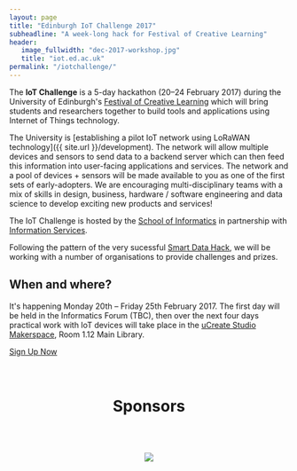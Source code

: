 ```yaml
---
layout: page
title: "Edinburgh IoT Challenge 2017"
subheadline: "A week-long hack for Festival of Creative Learning"
header:
   image_fullwidth: "dec-2017-workshop.jpg"
   title: "iot.ed.ac.uk"
permalink: "/iotchallenge/"
---
```


The **IoT Challenge** is a 5-day hackathon (20&ndash;24 February 2017) during the University of Edinburgh's [Festival of Creative Learning](http://www.festivalofcreativelearning.ed.ac.uk) which will bring students and researchers together to build tools and applications using Internet of Things technology.

The University is [establishing a pilot IoT network using LoRaWAN technology]({{ site.url }}/development). The network will allow multiple devices and sensors to send data to a backend server which can then feed this information into user-facing applications and services. The network and a pool of devices + sensors will be made available to you as one of the first sets of early-adopters. We are encouraging multi-disciplinary teams with a mix of skills in design, business, hardware / software engineering and data science to develop exciting new products and services!

The IoT Challenge is hosted by the [School of Informatics](http://www.ed.ac.uk/schools-departments/informatics/) in partnership with [Information Services](http://www.ed.ac.uk/information-services).
<!-- , [The School of Social and Political Sciences](http://www.sps.ed.ac.uk), [The Global Development Academy](http://www.ed.ac.uk/schools-departments/global-development)  
and [Edinburgh Living Lab](hgttp://edinburghlivinglab.org)
-->
Following the pattern of the very sucessful [Smart Data Hack](http://smartdatahack.org), we will be working with a number of organisations to provide challenges and prizes.

## When and where?

It's happening  Monday 20th &ndash; Friday 25th February 2017. The first day will be held in the Informatics Forum (TBC), then over the next four days practical work with IoT devices will take place in the [uCreate Studio Makerspace](http://www.ed.ac.uk/information-services/learning-technology/supporting-learning-and-teaching/ucreatestudio), Room 1.12 Main Library. 
<!-- See the [schedule](http://smartdatahack.org/#id201620140104schedule) for more details. -->

<div class="row t60">
        <div class="small-12 text-center columns">
            <a class="button large radius" href="https://www.events.ed.ac.uk/index.cfm?event=book&scheduleId=23205" target="_blank" >
            Sign Up Now
            </a>
        </div><!-- /.small-12.columns -->
</div><!-- /.row -->

<br/>
<br/>


<center><h1>Sponsors</h1>

<br/>
<br/>

<a href="https://www.pycom.io/"><img src="{{ site.urlimg }}/pycom-logo.png"></a>

</center>